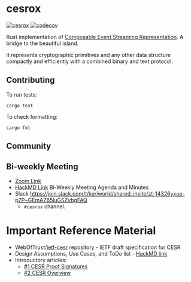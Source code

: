 # cesrox

[![cesrox](https://github.com/WebOfTrust/cesrox/actions/workflows/test.yml/badge.svg)](https://github.com/WebOfTrust/cesrox/actions/workflows/test.yml)
[![codecov](https://codecov.io/gh/WebOfTrust/cesrox/branch/main/graph/badge.svg?token=QEEVE1WTPX)](https://codecov.io/gh/WebOfTrust/cesrox)

Rust implementation of [Composable Event Streaming Representation](https://github.com/WebOfTrust/ietf-cesr). 
A bridge to the beautiful island.
 
It represents cryptographic primitives and any other data structure compactly and efficiently with a combined binary and text protocol.

## Contributing

To run tests:
```shell
cargo test
```

To check formatting:
```shell
cargo fmt
```

## Community
## Bi-weekly Meeting 
- [Zoom Link](https://us06web.zoom.us/j/88102305873?pwd=Wm01TEJKUWc0aE51a0QzZ2hNbTV2Zz09)
- [HackMD Link](https://hackmd.io/UQaEI0w8Thy_xRF7oYX03Q?view) Bi-Weekly Meeting Agenda and Minutes 
- Slack https://join.slack.com/t/keriworld/shared_invite/zt-14326yxue-p7P~GEmAZ65luGSZvbgFAQ 
  - `#cesrox` channel.
  
# Important Reference Material
- WebOfTrust/[ietf-cesr](https://github.com/WebOfTrust/ietf-cesr) repository - IETF draft specification for CESR
- Design Assumptions, Use Cases, and ToDo list - [HackMD link](https://hackmd.io/W2Z39cuSSTmD2TovVLvAPg?view)
- Introductory articles: 
  - [#1 CESR Proof Signatures](https://medium.com/happy-blockchains/cesr-proof-signatures-are-the-segwit-of-authentic-data-in-keri-e891c83e070a)
  - [#2 CESR Overview](https://medium.com/happy-blockchains/cesr-one-of-sam-smiths-inventions-is-as-controversial-as-genius-d757f36b88f8)
